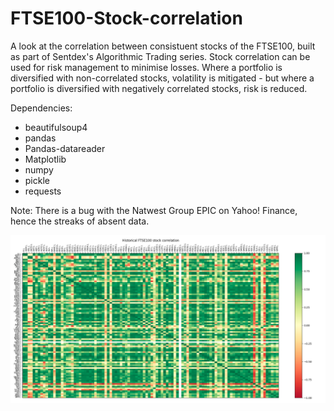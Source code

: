 # FTSE100-Stock-correlation

A look at the correlation between consistuent stocks of the FTSE100, built as part of Sentdex's Algorithmic Trading series. Stock correlation can be used for risk management to minimise losses. Where a portfolio is diversified with non-correlated stocks, volatility is mitigated - but where a portfolio is diversified with negatively correlated stocks, risk is reduced.

Dependencies:
 - beautifulsoup4
 - pandas
 - Pandas-datareader
 - Matplotlib
 - numpy
 - pickle
 - requests

Note: There is a bug with the Natwest Group EPIC on Yahoo! Finance, hence the streaks of absent data.

![Correlation](https://github.com/CassidyPeter/FTSE100-Stock-correlation/blob/master/FTSE100_correlation.png?raw=true)
